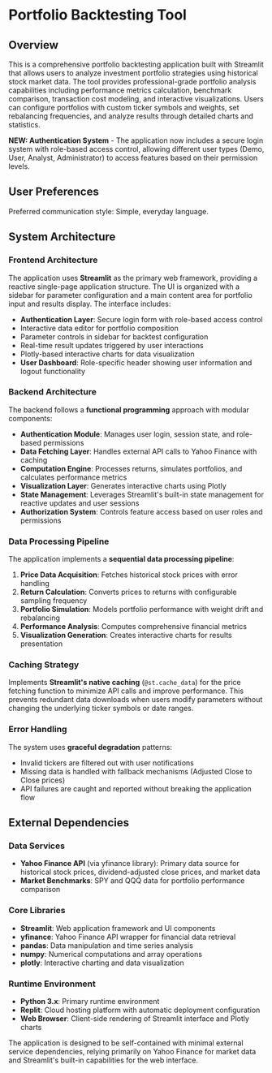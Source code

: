 # Portfolio Backtesting Tool

## Overview

This is a comprehensive portfolio backtesting application built with Streamlit that allows users to analyze investment portfolio strategies using historical stock market data. The tool provides professional-grade portfolio analysis capabilities including performance metrics calculation, benchmark comparison, transaction cost modeling, and interactive visualizations. Users can configure portfolios with custom ticker symbols and weights, set rebalancing frequencies, and analyze results through detailed charts and statistics.

**NEW: Authentication System** - The application now includes a secure login system with role-based access control, allowing different user types (Demo, User, Analyst, Administrator) to access features based on their permission levels.

## User Preferences

Preferred communication style: Simple, everyday language.

## System Architecture

### Frontend Architecture
The application uses **Streamlit** as the primary web framework, providing a reactive single-page application structure. The UI is organized with a sidebar for parameter configuration and a main content area for portfolio input and results display. The interface includes:
- **Authentication Layer**: Secure login form with role-based access control
- Interactive data editor for portfolio composition
- Parameter controls in sidebar for backtest configuration
- Real-time result updates triggered by user interactions
- Plotly-based interactive charts for data visualization
- **User Dashboard**: Role-specific header showing user information and logout functionality

### Backend Architecture
The backend follows a **functional programming** approach with modular components:
- **Authentication Module**: Manages user login, session state, and role-based permissions
- **Data Fetching Layer**: Handles external API calls to Yahoo Finance with caching
- **Computation Engine**: Processes returns, simulates portfolios, and calculates performance metrics
- **Visualization Layer**: Generates interactive charts using Plotly
- **State Management**: Leverages Streamlit's built-in state management for reactive updates and user sessions
- **Authorization System**: Controls feature access based on user roles and permissions

### Data Processing Pipeline
The application implements a **sequential data processing pipeline**:
1. **Price Data Acquisition**: Fetches historical stock prices with error handling
2. **Return Calculation**: Converts prices to returns with configurable sampling frequency
3. **Portfolio Simulation**: Models portfolio performance with weight drift and rebalancing
4. **Performance Analysis**: Computes comprehensive financial metrics
5. **Visualization Generation**: Creates interactive charts for results presentation

### Caching Strategy
Implements **Streamlit's native caching** (`@st.cache_data`) for the price fetching function to minimize API calls and improve performance. This prevents redundant data downloads when users modify parameters without changing the underlying ticker symbols or date ranges.

### Error Handling
The system uses **graceful degradation** patterns:
- Invalid tickers are filtered out with user notifications
- Missing data is handled with fallback mechanisms (Adjusted Close to Close prices)
- API failures are caught and reported without breaking the application flow

## External Dependencies

### Data Services
- **Yahoo Finance API** (via yfinance library): Primary data source for historical stock prices, dividend-adjusted close prices, and market data
- **Market Benchmarks**: SPY and QQQ data for portfolio performance comparison

### Core Libraries
- **Streamlit**: Web application framework and UI components
- **yfinance**: Yahoo Finance API wrapper for financial data retrieval
- **pandas**: Data manipulation and time series analysis
- **numpy**: Numerical computations and array operations
- **plotly**: Interactive charting and data visualization

### Runtime Environment
- **Python 3.x**: Primary runtime environment
- **Replit**: Cloud hosting platform with automatic deployment configuration
- **Web Browser**: Client-side rendering of Streamlit interface and Plotly charts

The application is designed to be self-contained with minimal external service dependencies, relying primarily on Yahoo Finance for market data and Streamlit's built-in capabilities for the web interface.